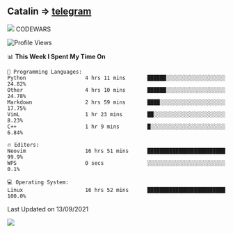 ## Catalin => [telegram](https://t.me/catalinhimself) 
![](https://www.codewars.com/users/Catalinhimself/badges/micro) CODEWARS
<!--
![](https://github.com/Catalinhimself/Catalinhimself/blob/main/Sakura_Nene_CPP.jpg)
-->
<!--START_SECTION:waka-->
![Profile Views](http://img.shields.io/badge/Profile%20Views-13-blue)

📊 **This Week I Spent My Time On** 

```text
💬 Programming Languages: 
Python                   4 hrs 11 mins       ██████░░░░░░░░░░░░░░░░░░░   24.82% 
Other                    4 hrs 10 mins       ██████░░░░░░░░░░░░░░░░░░░   24.78% 
Markdown                 2 hrs 59 mins       ████░░░░░░░░░░░░░░░░░░░░░   17.75% 
VimL                     1 hr 23 mins        ██░░░░░░░░░░░░░░░░░░░░░░░   8.23% 
C++                      1 hr 9 mins         █░░░░░░░░░░░░░░░░░░░░░░░░   6.84%

🔥 Editors: 
Neovim                   16 hrs 51 mins      █████████████████████████   99.9% 
WPS                      0 secs              ░░░░░░░░░░░░░░░░░░░░░░░░░   0.1%

💻 Operating System: 
Linux                    16 hrs 52 mins      █████████████████████████   100.0%

```


 Last Updated on 13/09/2021
<!--END_SECTION:waka-->

![](https://github-readme-stats.vercel.app/api/wakatime?username=catalinhimself&theme=calm)

  


